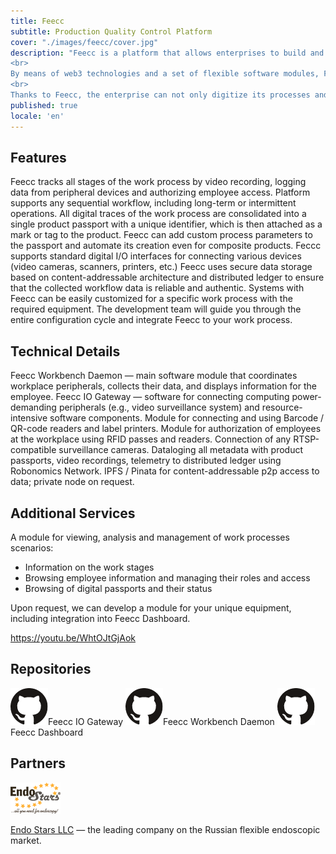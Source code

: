 ```yaml
---
title: Feecc
subtitle: Production Quality Control Platform
cover: "./images/feecc/cover.jpg" 
description: "Feecc is a platform that allows enterprises to build and customize their own quality control systems for products or services to suit their needs. 
<br>
By means of web3 technologies and a set of flexible software modules, Feecc enables auditing the employees' access to the workplace and mining all data about work processes. The information is stored in an immutable and secure storage with simple access for the QC department. 
<br>
Thanks to Feecc, the enterprise can not only digitize its processes and get rid of annoying bureaucracy and lawsuits, but also attract the attention of new consumers to the product, increasing trust in it."
published: true
locale: 'en'
---
```


## Features 

<ma-section title="Clear employee-product linkage">
Feecc tracks all stages of the work process by video recording, logging data from peripheral devices and authorizing employee access. Platform supports any sequential workflow, including long-term or intermittent operations.
</ma-section>

<ma-section title="Digital product passport">
All digital traces of the work process are consolidated into a single product passport with a unique identifier, which is then attached as a mark or tag to the product. Feecc can add custom process parameters to the passport and automate its creation even for composite products.
</ma-section>

<ma-section title="Various peripherals">
Feccc supports standard digital I/O interfaces for connecting various devices (video cameras, scanners, printers, etc.) 
</ma-section>

<ma-section title="Secured by distributed techs">
Feecc uses secure data storage based on content-addressable architecture and distributed ledger to ensure that the collected workflow data is reliable and authentic. 
</ma-section>

<ma-section title="Flexibility & dev support">
Systems with Feecc can be easily customized for a specific work process with the required equipment. The development team will guide you through the entire configuration cycle and integrate Feecc to your work process.
</ma-section>

## Technical Details 

<g-image src="./images/feecc/cover.jpg"/>

<ma-section title="Employee workplace software">
Feecc Workbench Daemon — main software module that coordinates workplace peripherals, collects their data, and displays information for the employee.
</ma-section>

<ma-section title="Gateway for intensive components">
Feecc IO Gateway — software for connecting computing power-demanding peripherals (e.g., video surveillance system) and resource-intensive software components.
</ma-section>

<ma-section title="Support for product labeling">
Module for connecting and using Barcode / QR-code readers and label printers.
</ma-section>

<ma-section title="System for employee authorization">
Module for authorization of employees at the workplace using RFID passes and readers.
</ma-section>

<ma-section title="Video surveillance service">
Connection of any RTSP-compatible surveillance cameras.
</ma-section>

<ma-section title="Protected process logging">
Dataloging all metadata with product passports, video recordings, telemetry to distributed ledger using Robonomics Network.
</ma-section>

<ma-section title="Data storage">
IPFS / Pinata for content-addressable p2p access to data; private node on request. 
</ma-section>

## Additional Services

<ma-section title="Feecc Dashboard">
A module for viewing, analysis and management of work processes scenarios:

* Information on the work stages 
* Browsing employee information and managing their roles and access
* Browsing of digital passports and their status
</ma-section>

<ma-section title="Non-standard equipment support">
Upon request, we can develop a module for your unique equipment, including integration into Feecc Dashboard.
</ma-section>

https://youtu.be/WhtOJtGjAok

## Repositories

<ma-line>
    <ma-button href="https://github.com/Multi-Agent-io/feecc-io-gateway"><img src="./images/shared/GitHub.png"/><span>Feecc IO Gateway</span></ma-button>
    <ma-button href="https://github.com/Multi-Agent-io/feecc-workbench-daemon"><img src="./images/shared/GitHub.png"/><span>Feecc Workbench Daemon</span></ma-button>
    <ma-button href="https://github.com/Multi-Agent-io/feecc-analytics-backend"><img src="./images/shared/GitHub.png"/><span>Feecc Dashboard</span></ma-button>
</ma-line>

## Partners 

<ma-line>

![Endo-Stars Logo](./images/feecc/endostars.png)

[Endo Stars LLC](http://endo-stars.ru/en/) — the leading company on the Russian flexible endoscopic market.

</ma-line>

